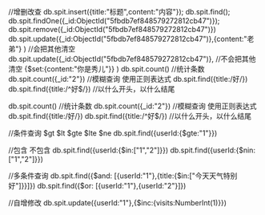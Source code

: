 

//增删改查
db.spit.insert({title:"标题",content:"内容"});
db.spit.find(); 
db.spit.findOne({_id:ObjectId("5fbdb7ef848579272812cb47")});
db.spit.remove({_id:ObjectId("5fbdb7ef848579272812cb47")})
db.spit.update({_id:ObjectId("5fbdb7ef848579272812cb47")},{content:"老弟"} ) //会把其他清空
db.spit.update({_id:ObjectId("5fbdb7ef848579272812cb47")},    //不会把其他清空
    {$set:{content:"你是秀儿"}}
)
db.spit.count()
//统计条数
db.spit.count({_id:"2"})
//模糊查询  使用正则表达式
db.spit.find({title:/好/})
db.spit.find({title:/^好$/}) //以什么开头，以什么结尾


db.spit.count()
//统计条数
db.spit.count({_id:"2"})
//模糊查询  使用正则表达式
db.spit.find({title:/好/})
db.spit.find({title:/^好$/}) //以什么开头，以什么结尾


//条件查询 $gt $lt $gte $lte $ne
db.spit.find({userId:{$gte:"1"}})

//包含   不包含
db.spit.find({userId:{$in:["1","2"]}})
db.spit.find({userId:{$nin:["1","2"]}})

//多条件查询
db.spit.find({$and: [{userId:"1"},{title:{$in:["今天天气特别好"]}}]})
db.spit.find({$or: [{userId:"1"},{userId:"2"}]})


//自增修改
db.spit.update({userId:"1"},{$inc:{visits:NumberInt(1)}})
